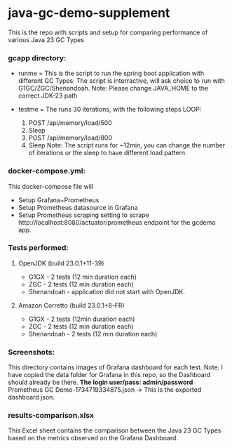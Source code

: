 # java-gc-demo-supplement
This is the repo with scripts and setup for comparing performance of various Java 23 GC Types 

### gcapp directory:
- runme = This is the script to run the spring boot application with different GC Types:
  The script is interractive, will ask choice to run with G1GC/ZGC/Shenandoah.
  Note: Please change JAVA_HOME to the correct JDK-23 path

- testme = The runs 30 iterations, with the following steps
LOOP:
  1) POST /api/memory/load/500
  2) Sleep
  3) POST /api/memory/load/800
  4) Sleep
Note: The script runs for ~12min, you can change the number of iterations or the sleep to have different load pattern.

### docker-compose.yml:
This docker-compose file will 
- Setup Grafana+Prometheus
- Setup Prometheus datasource in Grafana
- Setup Prometheus scraping setting to scrape http://localhost:8080/actuator/prometheus endpoint for the gcdemo app.

### Tests performed:
1) OpenJDK (build 23.0.1+11-39)
   - G1GX - 2 tests (12 min duration each)
   - ZGC - 2 tests (12 min duration each)
   - Shenandoah - application did not start with OpenJDK.

2) Amazon Corretto (build 23.0.1+8-FR)
   - G1GX - 2 tests (12min duration each)
   - ZGC - 2 tests (12 min duration each)
   - Shenandoah - 2 tests (12 min duration each)


### Screenshots:
This directory contains images of Grafana dashboard for each test. 
Note: I have copied the data folder for Grafana in this repo, so the Dashboard should already be there. **The login user/pass: admin/password**
Prometheus GC Demo-1734719334875.json -> This is the exported dashboard json.

### results-comparison.xlsx
This Excel sheet contains the comparison between the Java 23 GC Types based on the metrics observed on the Grafana Dashboard.
